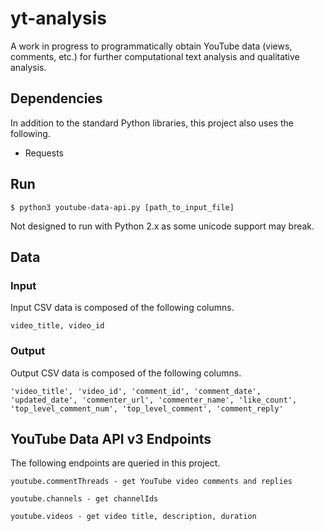 # yt-analysis

A work in progress to programmatically obtain YouTube data (views, comments, etc.) for further computational text analysis and qualitative analysis.


## Dependencies

In addition to the standard Python libraries, this project also uses the following.

- Requests

## Run

```
$ python3 youtube-data-api.py [path_to_input_file]
```

Not designed to run with Python 2.x as some unicode support may break.

## Data

### Input

Input CSV data is composed of the following columns.

```
video_title, video_id
```

### Output

Output CSV data is composed of the following columns. 

```
'video_title', 'video_id', 'comment_id', 'comment_date', 'updated_date', 'commenter_url', 'commenter_name', 'like_count', 'top_level_comment_num', 'top_level_comment', 'comment_reply'
```

## YouTube Data API v3 Endpoints

The following endpoints are queried in this project.

```
youtube.commentThreads - get YouTube video comments and replies

youtube.channels - get channelIds

youtube.videos - get video title, description, duration

```




